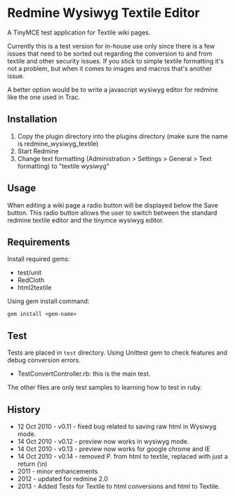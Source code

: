 Redmine Wysiwyg Textile Editor
===============================

A TinyMCE test application for Textile wiki pages.

Currently this is a test version for in-house use only since there is a few issues that need to be sorted out regarding the conversion to and from textile and other security issues. If you stick to simple textile formatting it's not a problem, but when it comes to images and macros that's another issue.

A better option would be to write a javascript wysiwyg editor for redmine like the one used in Trac. 

Installation
------------

1. Copy the plugin directory into the plugins directory (make sure the name is redmine_wysiwyg_textile)
2. Start Redmine
3. Change text formatting (Administration > Settings > General > Text formatting) to "textile wysiwyg"
                    
Usage
-----

When editing a wiki page a radio button will be displayed below the Save button. This radio button allows the user to switch between the standard redmine textile editor and the tinymce wysiwyg editor.

Requirements
-------------

Install required gems:

* test/unit
* RedCloth
* html2textile

Using gem install command:

	gem install <gem-name>

Test
-----

Tests are placed in ``test`` directory. Using Unittest gem to check features and debug conversion errors.

* TestConvertController.rb: this is the main test.

The other files are only test samples to learning how to test in ruby.
 
History
--------

* 12 Oct 2010 - v0.11 - fixed bug related to saving raw html in Wysiwyg mode.
* 14 Oct 2010 - v0.12 - preview now works in wysiwyg mode.
* 14 Oct 2010 - v0.13 - preview now works for google chrome and IE
* 14 Oct 2010 - v0.14 - removed P. from html to textile, replaced with just a return (\n)
* 2011 - minor enhancements
* 2012 - updated for redmine 2.0
* 2013 - Added Tests for Textile to html conversions and html to Textile.

